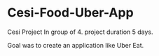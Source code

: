 # Cesi-Food-Uber-App


Cesi Project In group of 4.
project duration 5 days.


Goal was to create an application like Uber Eat.
